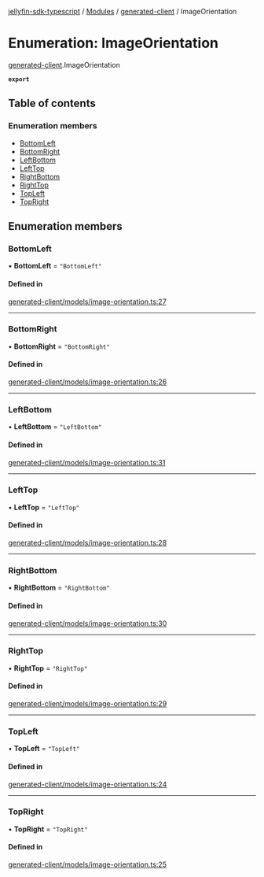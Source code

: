 [jellyfin-sdk-typescript](../README.md) / [Modules](../modules.md) / [generated-client](../modules/generated_client.md) / ImageOrientation

# Enumeration: ImageOrientation

[generated-client](../modules/generated_client.md).ImageOrientation

**`export`**

## Table of contents

### Enumeration members

- [BottomLeft](generated_client.ImageOrientation.md#bottomleft)
- [BottomRight](generated_client.ImageOrientation.md#bottomright)
- [LeftBottom](generated_client.ImageOrientation.md#leftbottom)
- [LeftTop](generated_client.ImageOrientation.md#lefttop)
- [RightBottom](generated_client.ImageOrientation.md#rightbottom)
- [RightTop](generated_client.ImageOrientation.md#righttop)
- [TopLeft](generated_client.ImageOrientation.md#topleft)
- [TopRight](generated_client.ImageOrientation.md#topright)

## Enumeration members

### BottomLeft

• **BottomLeft** = `"BottomLeft"`

#### Defined in

[generated-client/models/image-orientation.ts:27](https://github.com/thornbill/jellyfin-sdk-typescript/blob/350a9a5/src/generated-client/models/image-orientation.ts#L27)

___

### BottomRight

• **BottomRight** = `"BottomRight"`

#### Defined in

[generated-client/models/image-orientation.ts:26](https://github.com/thornbill/jellyfin-sdk-typescript/blob/350a9a5/src/generated-client/models/image-orientation.ts#L26)

___

### LeftBottom

• **LeftBottom** = `"LeftBottom"`

#### Defined in

[generated-client/models/image-orientation.ts:31](https://github.com/thornbill/jellyfin-sdk-typescript/blob/350a9a5/src/generated-client/models/image-orientation.ts#L31)

___

### LeftTop

• **LeftTop** = `"LeftTop"`

#### Defined in

[generated-client/models/image-orientation.ts:28](https://github.com/thornbill/jellyfin-sdk-typescript/blob/350a9a5/src/generated-client/models/image-orientation.ts#L28)

___

### RightBottom

• **RightBottom** = `"RightBottom"`

#### Defined in

[generated-client/models/image-orientation.ts:30](https://github.com/thornbill/jellyfin-sdk-typescript/blob/350a9a5/src/generated-client/models/image-orientation.ts#L30)

___

### RightTop

• **RightTop** = `"RightTop"`

#### Defined in

[generated-client/models/image-orientation.ts:29](https://github.com/thornbill/jellyfin-sdk-typescript/blob/350a9a5/src/generated-client/models/image-orientation.ts#L29)

___

### TopLeft

• **TopLeft** = `"TopLeft"`

#### Defined in

[generated-client/models/image-orientation.ts:24](https://github.com/thornbill/jellyfin-sdk-typescript/blob/350a9a5/src/generated-client/models/image-orientation.ts#L24)

___

### TopRight

• **TopRight** = `"TopRight"`

#### Defined in

[generated-client/models/image-orientation.ts:25](https://github.com/thornbill/jellyfin-sdk-typescript/blob/350a9a5/src/generated-client/models/image-orientation.ts#L25)
